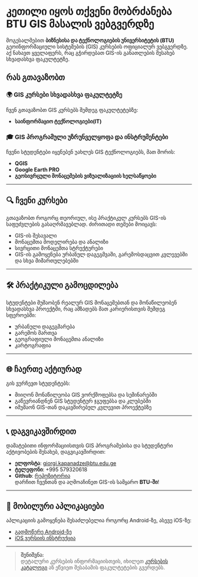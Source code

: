 # კეთილი იყოს თქვენი მობრძანება **BTU GIS მასალის ვებგვერდზე**

მოგესალმებით **ბიზნესისა და ტექნოლოგიების უნივერსიტეტის (BTU)** გეოინფორმაციული სისტემების (GIS) კურსების ოფიციალურ ვებგვერდზე. აქ ნახავთ ყველაფერს, რაც გჭირდებათ GIS-ის განათლების შესახებ სხვადასხვა ფაკულტეტზე.

## რას გთავაზობთ

### 🌍 **GIS კურსები სხვადასხვა ფაკულტეტზე**
ჩვენ გთავაზობთ GIS კურსებს შემდეგ ფაკულტეტებზე:  
- **საინფორმაციო ტექნოლოგიები(IT)**  

### 🎓 **GIS პროგრამული უზრუნველყოფა და ინსტრუმენტები**
ჩვენი სტუდენტები იყენებენ უახლეს GIS ტექნოლოგიებს, მათ შორის:  
- **QGIS**  
- **Google Earth PRO**   
- **გეოსივრცული მონაცემების ვიზუალიზაციის ხელსაწყოები**  

---

## 🔍 **ჩვენი კურსები**

გთავაზობთ როგორც თეორიულ, ისე პრაქტიკულ კურსებს GIS-ის საფუძვლების გასაღრმავებლად. ძირითადი თემები მოიცავს:
- GIS-ის შესავალი
- მონაცემთა მოდელირება და ანალიზი
- სივრცითი მონაცემთა სტრუქტურები
- GIS-ის გამოყენება ურბანულ დაგეგმვაში, გარემოსდაცვით კვლევებში და სხვა მიმართულებებში

---

## 🛠️ **პრაქტიკული გამოცდილება**

სტუდენტები მუშაობენ რეალურ GIS მონაცემებთან და მონაწილეობენ სხვადასხვა პროექტში, რაც ამზადებს მათ კარიერისთვის შემდეგ სფეროებში:
- ურბანული დაგეგმარება
- გარემოს მართვა
- გეოგრაფიული მონაცემთა ანალიზი
- კარტოგრაფია

---

## 🌐 **ჩაერთე აქტიურად**

გის ვურჩევთ სტუდენტებს:
- მიიღონ მონაწილეობა GIS ვორქშოფებსა და სემინარებში
- გაწევრიანდნენ GIS სტუდენტურ ჯგუფებსა და კლუბებში
- იმუშაონ GIS-თან დაკავშირებულ კვლევით პროექტებზე

---

## 📞 **დაგვიკავშირდით**

დამატებითი ინფორმაციისთვის GIS პროგრამებისა და სტუდენტური აქტივობების შესახებ, დაგვიკავშირდით:

- **ელფოსტა**: [giorgi.kapanadze@btu.edu.ge](mailto:giorgi.kapanadze@btu.edu.ge)  
- **ტელეფონი**: +995 579320618  
- **Github**: [რეპოზიტორია](https://ezdanapak.github.io/BTU-GIS/)  
დარჩით ჩვენთან და აღმოაჩინეთ GIS-ის სამყარო **BTU-ში**!

---

## 📱 მობილური აპლიკაციები

აპლიკაციის გამოყენება შესაძლებელია როგორც Android-ზე, ასევე iOS-ზე:

- [გადმოწერე Android-ზე](https://median.co)  
- [iOS ვერსიის ინსტრუქცია](https://median.co)  

---

> **შენიშვნა:**  
> დეტალური კურსების ინფორმაციისთვის, იხილეთ [კურსების კატალოგი](#) ან ეწვიეთ შესაბამის ფაკულტეტების გვერდებს.
